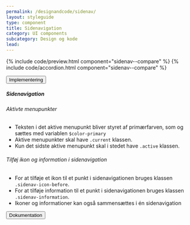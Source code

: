 ```yaml
---
permalink: /designandcode/sidenav/
layout: styleguide
type: component
title: Sidenavigation
category: UI components
subcategory: Design og kode
lead: 
---
```


{% include code/preview.html component="sidenav--compare" %}
{% include code/accordion.html component="sidenav--compare" %}
<div class="accordion-bordered">
  <button class="button-unstyled accordion-button"
      aria-expanded="true" aria-controls="sidenav-tech-docs">
    Implementering
  </button>
  <div id="sidenav-tech-docs" aria-hidden="false" class="accordion-content">
    <h5>Sidenavigation</h5>
    <h6>Aktivte menupunkter</h6>
    <ul>
      <li>Teksten i det aktive menupunkt bliver styret af primærfarven, som og sættes med variablen <code>$color-primary</code></li>
      <li>Aktive menupunkter skal have <code>.current</code> klassen.</li>
      <li>Kun det sidste aktive menupunkt skal i stedet have <code>.active</code> klassen.</li>
    </ul>
    <h6>Tilføj ikon og information i sidenavigation</h6>
    <ul>
      <li>For at tilføje et ikon til et punkt i sidenavigationen bruges klassen <code>.sidenav-icon-before</code>.</li>
      <li>For at tilføje information til et punkt i sidenavigationen bruges klassen <code>.sidenav-information</code>.</li>
      <li>Ikoner og informationer kan også sammensættes i én sidenavigation</li>
    </ul>
  </div>
</div>
<div class="accordion-bordered accordion-docs">
  <button class="button-unstyled accordion-button"
      aria-expanded="true" aria-controls="sidenav-docs">
    Dokumentation
  </button>
  <div id="sidenav-docs" class="accordion-content">
    
  </div>
</div>